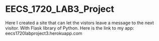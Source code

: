 # EECS_1720_LAB3_Project
Here I created a site that can let the vistors leave a message to the next visitor.
With Flask library of Python.
Here is the link to my app: eecs1720labproject3.herokuapp.com
